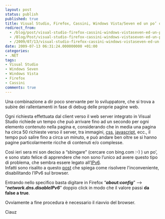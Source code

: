 ```yaml
---
layout: post
status: publish
published: true
title: Visual Studio, Firefox, Cassini, Windows Vista/Seven ed un po’ di lentezza.
redirect_from: 
  - /blog/post/visual-studio-firefox-cassini-windows-vistaseven-ed-un-po%E2%80%99-di-lentezza/
  - /Blog/Post/visual-studio-firefox-cassini-windows-vistaseven-ed-un-po%E2%80%99-di-lentezza/
  - /2009/07/13/visual-studio-firefox-cassini-windows-vistaseven-ed-un-po%E2%80%99-di-lentezza/
date: 2009-07-13 06:31:24.000000000 +01:00
categories:
- .NET
tags:
- Visual Studio
- Windows Seven
- Windows Vista
- Firefox
- Cassini
comments: true
---
```

<p>Una combinazione a dir poco snervante per lo sviluppatore, che si trova a subire dei rallentamenti in fase di debug delle proprie pagine web.</p>
<p>Ogni richiesta effettuata dal client verso il web server integrato in Visual Studio richiede un tempo che pu&ograve; arrivare fino ad un secondo per ogni elemento contenuto nella pagina e, considerando che in media una pagina ha circa 50 richieste verso il server, tra immagini, <a href="http://en.wikipedia.org/wiki/Css" target="_blank">css</a>, <a href="http://en.wikipedia.org/wiki/Javascript" target="_blank">javascript</a>, ecc., il tempo pu&ograve; salire fino a circa un minuto, e pu&ograve; andare ben oltre se si hanno pagine particolarmente ricche di contenuti e/o complesse.</p>
<p>Cos&igrave; ieri sera mi son deciso a &ldquo;sbingare&rdquo; (cercare con bing.com :-) ) un po&rsquo;, e sono stato felice di apprendere che non sono l&rsquo;unico ad avere questo tipo di problema, che sembra essere legato all&rsquo;<a href="http://en.wikipedia.org/wiki/Ipv6" target="_blank">IPv6</a>.     <br />
Infatti sono risalito a questo <a title="Fixing Firefox slowness with localhost on vista" href="http://weblogs.asp.net/dwahlin/archive/2007/06/17/fixing-firefox-slowness-with-localhost-on-vista.aspx" rel="nofollow" target="_blank">post</a> che spiega come risolvere l'inconveniente, disabilitando l&rsquo;IPv6 sul browser.</p>
<p>Entrando nello specifico basta digitare in Firefox &ldquo;<strong><em>about:config</em></strong>&rdquo; &ndash;&gt; &ldquo;<strong><em>network.dns.disableIPv6</em></strong>&rdquo; doppio click in modo che il valore passi <strong>da false a true</strong>.</p>
<p>Ovviamente a fine procedura &egrave; necessario il riavvio del browser.</p>
<p>Ciauz</p>
